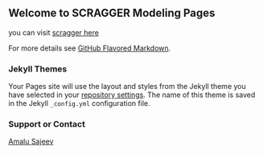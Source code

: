 ## Welcome to SCRAGGER Modeling Pages

you can visit [scragger here](scragger.in)


For more details see [GitHub Flavored Markdown](https://guides.github.com/features/mastering-markdown/).

### Jekyll Themes

Your Pages site will use the layout and styles from the Jekyll theme you have selected in your [repository settings](https://github.com/amalu-sajeev-me/scragger/settings/pages). The name of this theme is saved in the Jekyll `_config.yml` configuration file.

### Support or Contact

[Amalu Sajeev](https://github.com/amalu-sajeev-me)
